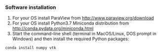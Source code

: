 ### Software installation

1. For your OS install ParaView from http://www.paraview.org/download
1. For your OS install Python3.7 Miniconda distribution from http://conda.pydata.org/miniconda.html
1. Start the command-line shell (terminal in MacOS/Linux, DOS prompt in Windows) and then install the
   required Python packages:

~~~
conda install numpy vtk
~~~

<!-- These are likely not needed: -->
<!-- networkx gensim scikit-learn pandas jupyter plotly scipy -->
